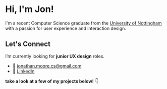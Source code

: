# Hi, I'm Jon!

I'm a recent Computer Science graduate from the [University of Nottingham](https://cs.nott.ac.uk) with a passion for user experience and interaction design.


## Let's Connect

I’m currently looking for **junior UX design** roles.

- 📧 jonathan.moore.cs@gmail.com
- 💼 [LinkedIn](https://www.linkedin.com/in/jonathan-moore-2b66a8290/)

**take a look at a few of my projects below!** 👇



